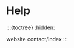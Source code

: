 # Help
:::{toctree}
:hidden:

website
contact/index
:::

<script src="https://giscus.app/client.js"
        data-repo="aariam/templaterepo"
        data-repo-id="R_kgDOJi8gRg"
        data-category="Releases"
        data-category-id="DIC_kwDOJi8gRs4CWomt"
        data-mapping="specific"
        data-term="FAQ"
        data-strict="1"
        data-reactions-enabled="1"
        data-emit-metadata="1"
        data-input-position="top"
        data-theme="https://raw.githubusercontent.com/AAriam/TemplateRepo/main/docs/website/source/_static/css/extensions/custom_example.css"
        data-lang="en"
        data-loading="lazy"
        crossorigin="anonymous"
        async>
</script>